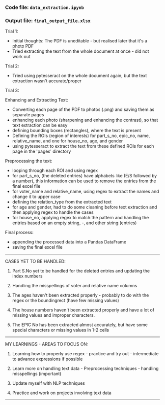 ### Code file: `data_extraction.ipynb`
### Output file: `final_output_file.xlsx`


Trial 1:

- Initial thoughts: The PDF is uneditable - but realised later that it's a photo PDF
- Tried extracting the text from the whole document at once - did not work out

Trial 2: 

- Tried using pytesseract on the whole document again, but the text extraction wasn't accurate/proper

Trial 3:

Enhancing and Extracting Text:

- Converting each page of the PDF to photos (.png) and saving them as separate pages
- enhancing each photo (sharpening and enhancing the contrast), so that 
    text extraction can be easy
- defining bounding boxes (rectangles), where the text is present
- Defining the ROIs (region of interests) for part_s_no, epic_no, name, relative_name, and one for house_no, age, and gender
- using pytesseract to extract the text from these defined ROIs for each page in the 'pages' directory

Preprocessing the text:

- looping through each ROI and using regex
- for part_s_no, (the deleted entries) have alphabets like (E/S followed by a number),
    this information can be used to remove the entries from the final excel file
- for voter_name and relative_name, using regex to extract the names and change it to upper case
- defining the relation_type from the extracted text
- for age and gender, had to do some cleaning before text extraction and then
    applying regex to handle the cases
- for house_no, applying regex to match the pattern and handling the entries
     based on an empty string, -, and other string (entries)

Final process:

- appending the processed data into a Pandas DataFrame
- saving the final excel file

----------------------------------------------------------------------------------------------------------

CASES YET TO BE HANDLED:

1. Part S.No yet to be handled for the deleted entries and updating the index numbers

2. Handling the misspellings of voter and relative name columns

3. The ages haven't been extracted properly - probably to do with the regex
    or the boundingrect (have few missing values)

4. The house numbers haven't been extracted properly and have a lot of missing
    values and improper characters.

5. The EPIC No has been extracted almost accurately, but have some special characters
    or missing values in 1-2 cells

------------------------------------------------------------------------------------------------------------

MY LEARNINGS - AREAS TO FOCUS ON:

1. Learning how to properly use regex - practice and try out - intermediate to advance expressions if possible

2. Learn more on handling text data - Preprocessing techniques - handling misspellings (important)

3. Update myself with NLP techniques

4. Practice and work on projects involving text data
-------------------------------------------------------------------------------------------------------------
